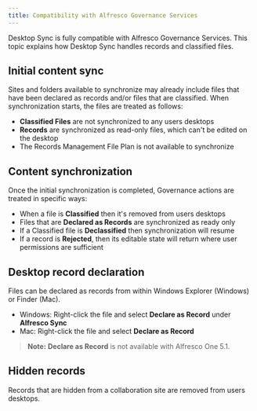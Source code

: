 ```yaml
---
title: Compatibility with Alfresco Governance Services
---
```


Desktop Sync is fully compatible with Alfresco Governance Services. 
This topic explains how Desktop Sync handles records and classified files.

## Initial content sync

Sites and folders available to synchronize may already include files that have been 
declared as records and/or files that are classified. When synchronization starts, the files are treated as follows:

* **Classified Files** are not synchronized to any users desktops
* **Records** are synchronized as read-only files, which can't be edited on the desktop
* The Records Management File Plan is not available to synchronize

## Content synchronization

Once the initial synchronization is completed, Governance actions are treated in specific ways:

* When a file is **Classified** then it's removed from users desktops
* Files that are **Declared as Records** are synchronized as ready only
* If a Classified file is **Declassified** then synchronization will resume
* If a record is **Rejected**, then its editable state will return where user permissions are sufficient

## Desktop record declaration

Files can be declared as records from within Windows Explorer (Windows) or Finder (Mac).

* Windows: Right-click the file and select **Declare as Record** under **Alfresco Sync**
* Mac: Right-click the file and select **Declare as Record**

>**Note:** **Declare as Record** is not available with Alfresco One 5.1.

## Hidden records

Records that are hidden from a collaboration site are removed from users desktops.

